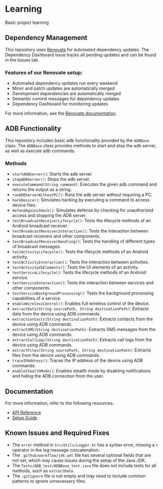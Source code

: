 # Learning
Basic project learning

## Dependency Management

This repository uses [Renovate](https://docs.renovatebot.com/) for automated dependency updates. The Dependency Dashboard issue tracks all pending updates and can be found in the Issues tab.

### Features of our Renovate setup:

- Automated dependency updates run every weekend
- Minor and patch updates are automatically merged
- Development dependencies are automatically merged
- Semantic commit messages for dependency updates
- Dependency Dashboard for monitoring updates

For more information, see the [Renovate documentation](https://docs.renovatebot.com/key-concepts/dashboard/).

## ADB Functionality

This repository includes basic adb functionality provided by the `ADBBase` class. The `ADBBase` class provides methods to start and stop the adb server, as well as execute adb commands.

### Methods

- `startADBServer()`: Starts the adb server.
- `stopADBServer()`: Stops the adb server.
- `executeCommand(String command)`: Executes the given adb command and returns the output as a string.
- `runADBServerWithoutPC()`: Runs the adb server without requiring a PC.
- `hackDevice()`: Simulates hacking by executing a command to access device files.
- `defendAgainstHack()`: Simulates defense by checking for unauthorized access and stopping the ADB server.
- `testBroadcastReceiverLifecycle()`: Tests the lifecycle methods of an Android broadcast receiver.
- `testBroadcastReceiverInteraction()`: Tests the interaction between broadcast receivers and other components.
- `testBroadcastReceiverHandling()`: Tests the handling of different types of broadcast messages.
- `testActivityLifecycle()`: Tests the lifecycle methods of an Android activity.
- `testActivityInteraction()`: Tests the interaction between activities.
- `testActivityUIElements()`: Tests the UI elements of an activity.
- `testServiceLifecycle()`: Tests the lifecycle methods of an Android service.
- `testServiceInteraction()`: Tests the interaction between services and other components.
- `testServiceBackgroundProcessing()`: Tests the background processing capabilities of a service.
- `enableWirelessControl()`: Enables full wireless control of the device.
- `extractData(String sourcePath, String destinationPath)`: Extracts data from the device using ADB commands.
- `extractContacts(String destinationPath)`: Extracts contacts from the device using ADB commands.
- `extractSMS(String destinationPath)`: Extracts SMS messages from the device using ADB commands.
- `extractCallLogs(String destinationPath)`: Extracts call logs from the device using ADB commands.
- `extractFiles(String sourcePath, String destinationPath)`: Extracts files from the device using ADB commands.
- `traceIPAddress()`: Traces the IP address of the device using ADB commands.
- `enableStealthMode()`: Enables stealth mode by disabling notifications and hiding the ADB connection from the user.

## Documentation

For more information, refer to the following resources:

- [API Reference](Docs/Api-Reference.md)
- [Setup Guide](Docs/Setup-guide.md)

## Known Issues and Required Fixes

- The `error` method in `Src/Utils/Logger.kt` has a syntax error, missing a `+` operator in the log message concatenation.
- The `.github/workflow/jdk.yml` file has several optional fields that are not set, which may cause issues during the setup of the Java JDK.
- The `Tests/ADB_test/ADBBase_test.java` file does not include tests for all methods, such as `extractData`.
- The `.gitignore` file is not empty and may need to include common patterns to ignore unnecessary files.
